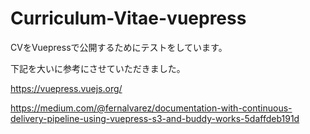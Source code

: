 # Curriculum-Vitae-vuepress

CVをVuepressで公開するためにテストをしています。

下記を大いに参考にさせていただきました。

https://vuepress.vuejs.org/

https://medium.com/@fernalvarez/documentation-with-continuous-delivery-pipeline-using-vuepress-s3-and-buddy-works-5daffdeb191d


